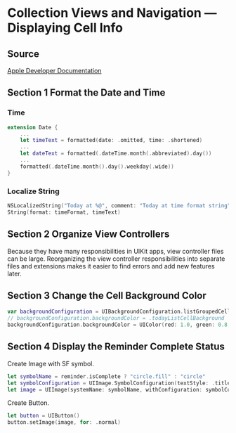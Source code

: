 # Collection Views and Navigation — Displaying Cell Info

## Source

[Apple Developer Documentation](https://developer.apple.com/tutorials/app-dev-training/displaying-cell-info)

## Section 1 Format the Date and Time

### Time

```swift
extension Date {
    ...
    let timeText = formatted(date: .omitted, time: .shortened)
    ...
    let dateText = formatted(.dateTime.month(.abbreviated).day())
    ...
    formatted(.dateTime.month().day().weekday(.wide))
}
```

### Localize String

```swift
NSLocalizedString("Today at %@", comment: "Today at time format string")
String(format: timeFormat, timeText)
```

## Section 2 Organize View Controllers

Because they have many responsibilities in UIKit apps, view controller files can be large. Reorganizing the view controller responsibilities into separate files and extensions makes it easier to find errors and add new features later.

## Section 3 Change the Cell Background Color

```swift
var backgroundConfiguration = UIBackgroundConfiguration.listGroupedCell()
// backgroundConfiguration.backgroundColor = .todayListCellBackground
backgroundConfiguration.backgroundColor = UIColor(red: 1.0, green: 0.8, blue: 0.9, alpha: 1.0)
```

## Section 4 Display the Reminder Complete Status

Create Image with SF symbol.

```swift
let symbolName = reminder.isComplete ? "circle.fill" : "circle"
let symbolConfiguration = UIImage.SymbolConfiguration(textStyle: .title1)
let image = UIImage(systemName: symbolName, withConfiguration: symbolConfiguration)
```

Create Button.

```swift
let button = UIButton()
button.setImage(image, for: .normal)
```
